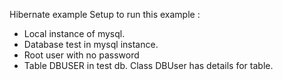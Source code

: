 Hibernate example
Setup to run this example :
- Local instance of mysql.
- Database test in mysql instance.
- Root user with no password
- Table DBUSER in test db. Class DBUser has details for table.
